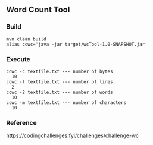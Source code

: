## Word Count Tool

### Build
```
mvn clean build
alias ccwc='java -jar target/wcTool-1.0-SNAPSHOT.jar'
```

### Execute
```
ccwc -c textfile.txt --- number of bytes
  10
ccwc -l textfile.txt --- number of lines
  2
ccwc -2 textfile.txt --- number of words
  10
ccwc -m textfile.txt --- number of characters
  10
```

### Reference
https://codingchallenges.fyi/challenges/challenge-wc
